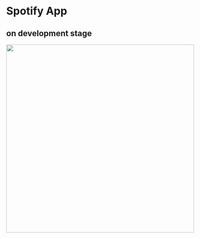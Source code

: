 # Spotify App

## on development stage

<img src="https://upload.wikimedia.org/wikipedia/commons/2/26/Spotify_logo_with_text.svg"  width="500">
